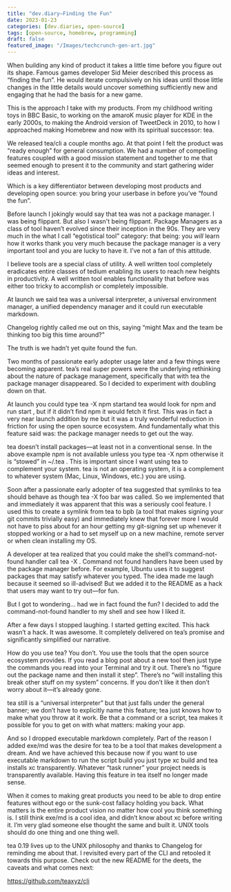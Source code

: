 ```yaml
---
title: "dev.diary—Finding the Fun"
date: 2023-01-23
categories: [dev.diaries, open-source]
tags: [open-source, homebrew, programming]
draft: false
featured_image: "/Images/techcrunch-gen-art.jpg"
---
```


When building any kind of product it takes a little time before you figure out its shape. Famous games developer Sid Meier described this process as “finding the fun”. He would iterate compulsively on his ideas until those little changes in the little details would uncover something sufficiently new and engaging that he had the basis for a new game.

This is the approach I take with my products. From my childhood writing toys in BBC Basic, to working on the amaroK music player for KDE in the early 2000s, to making the Android version of TweetDeck in 2010, to how I approached making Homebrew and now with its spiritual successor: tea.

We released tea/cli a couple months ago. At that point I felt the product was “ready enough” for general consumption. We had a number of compelling features coupled with a good mission statement and together to me that seemed enough to present it to the community and start gathering wider ideas and interest.

Which is a key differentiator between developing most products and developing open source: you bring your userbase in before you’ve “found the fun”.

Before launch I jokingly would say that tea was not a package manager. I was being flippant. But also I wasn't being flippant. Package Managers as a class of tool haven’t evolved since their inception in the 90s. They are very much in the what I call “egotistical tool” category: that being: you *will* learn how it works thank you very much because the package manager is a very important tool and you are lucky to have it. I’ve not a fan of this attitude.

I believe tools are a special class of utility. A well written tool completely eradicates entire classes of tedium enabling its users to reach new heights in productivity. A well written tool enables functionality that before was either too tricky to accomplish or completely impossible.

At launch we said tea was a universal interpreter, a universal environment manager, a unified dependency manager and it could run executable markdown.

Changelog rightly called me out on this, saying “might Max and the team be thinking too big this time around?”

The truth is we hadn’t yet quite found the fun.

Two months of passionate early adopter usage later and a few things were becoming apparent. tea’s real super powers were the underlying rethinking about the nature of package management, specifically that with tea the package manager disappeared. So I decided to experiment with doubling down on that.

At launch you could type tea -X npm startand tea would look for npm and run start , but if it didn’t find npm it would fetch it first. This was in fact a very near launch addition by me but it was a truly wonderful reduction in friction for using the open source ecosystem. And fundamentally what this feature said was: the package manager needs to get out the way.

tea doesn’t install packages—at least not in a conventional sense. In the above example npm is not available unless you type tea -X npm otherwise it is “stowed” in ~/.tea . This is important since I want using tea to complement your system. tea is not an operating system, it is a complement to whatever system (Mac, Linux, Windows, etc.) you are using.

Soon after a passionate early adopter of tea suggested that symlinks to tea should behave as though tea -X foo bar was called. So we implemented that and immediately it was apparent that this was a seriously cool feature. I used this to create a symlink from tea to bpb (a tool that makes signing your git commits trivially easy) and immediately knew that forever more I would not have to piss about for an hour getting my git-signing set up whenever it stopped working or a had to set myself up on a new machine, remote server or when clean installing my OS.

A developer at tea realized that you could make the shell’s command-not-found handler call tea -X . Command not found handlers have been used by the package manager before. For example, Ubuntu uses it to suggest packages that may satisfy whatever you typed. The idea made me laugh because it seemed so ill-advised! But we added it to the README as a hack that users may want to try out—for fun.

But I got to wondering… had we in fact found the fun? I decided to add the command-not-found handler to my shell and see how I liked it.

After a few days I stopped laughing. I started getting excited. This hack wasn’t a hack. It was awesome. It completely delivered on tea’s promise and significantly simplified our narrative.

How do you use tea? You don’t. You use the tools that the open source ecosystem provides. If you read a blog post about a new tool then just type the commands you read into your Terminal and try it out. There’s no “figure out the package name and then install it step”. There’s no “will installing this break other stuff on my system” concerns. If you don’t like it then don’t worry about it—it’s already gone.

tea still is a “universal interpreter” but that just falls under the general banner; we don’t have to explicitly name this feature; tea just knows how to make what you throw at it work. Be that a command or a script, tea makes it possible for you to get on with what matters: making your app.

And so I dropped executable markdown completely. Part of the reason I added exe/md was the desire for tea to be a tool that makes development a dream. And we have achieved this because now if you want to use executable markdown to run the script build you just type xc build and tea installs xc transparently. Whatever “task runner” your project needs is transparently available. Having this feature in tea itself no longer made sense.

When it comes to making great products you need to be able to drop entire features without ego or the sunk-cost fallacy holding you back. What matters is the entire product vision no matter how cool you think something is. I still think exe/md is a cool idea, and didn’t know about xc before writing it. I’m very glad someone else thought the same and built it. UNIX tools should do one thing and one thing well.

tea 0.19 lives up to the UNIX philosophy and thanks to Changelog for reminding me about that. I revisited every part of the CLI and retooled it towards this purpose. Check out the new README for the deets, the caveats and what comes next:

https://github.com/teaxyz/cli
